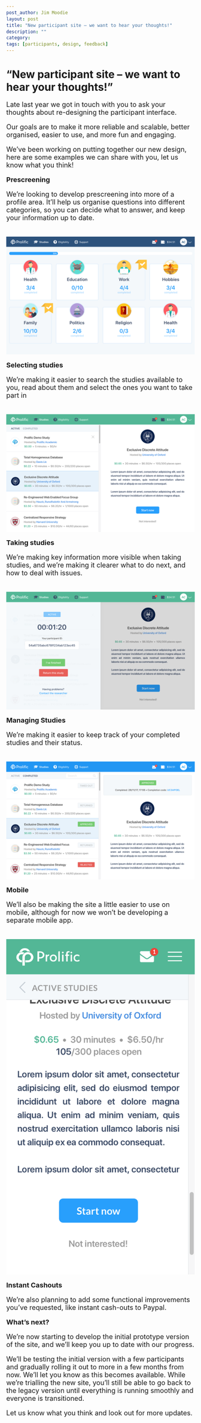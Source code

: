 ```yaml
---
post_author: Jim Moodie
layout: post
title: "New participant site – we want to hear your thoughts!"
description: ""
category: 
tags: [participants, design, feedback]
---
```

<p>
<h1>“New participant site – we want to hear your thoughts!”</h1>
</p>

<font size="+1">
<p>
Late last year we got in touch with you to ask your thoughts about re-designing the participant interface.
<p>
Our goals are to make it more reliable and scalable, better organised, easier to use, and more fun and engaging.
<p>
We’ve been working on putting together our new design, here are some examples we can share with you, let us know what you think!
<p>


<b>Prescreening</b>

<p>
We’re looking to develop prescreening into more of a profile area. It’ll help us organise questions into different categories, so you can decide what to answer, and keep your information up to date.

<div class="row">
	<div class="col-md-12">
 		<img class="img-responsive col-md-14" style="display: block;margin-left: auto;margin-right: auto;margin-top:40px;margin-bottom:15px;" src="/assets/img/nps1.png">
	 </div>
</div>


<b>Selecting studies</b>

<p>
We’re making it easier to search the studies available to you, read about them and select the ones you want to take part in

<div class="row">
	<div class="col-md-12">
 		<img class="img-responsive col-md-14" style="display: block;margin-left: auto;margin-right: auto;margin-top:40px;margin-bottom:15px;" src="/assets/img/nps2.png">
	 </div>
</div>


<b>Taking studies</b>

<p>
We’re making key information more visible when taking studies, and we’re making it clearer what to do next, and how to deal with issues.


<div class="row">
	<div class="col-md-12">
 		<img class="img-responsive col-md-14" style="display: block;margin-left: auto;margin-right: auto;margin-top:40px;margin-bottom:15px;" src="/assets/img/nps3.png">
	 </div>
</div>

<b>Managing Studies</b>

<p>
We’re making it easier to keep track of your completed studies and their status.



<div class="row">
	<div class="col-md-12">
 		<img class="img-responsive col-md-14" style="display: block;margin-left: auto;margin-right: auto;margin-top:40px;margin-bottom:15px;" src="/assets/img/nps4.png">
	 </div>
</div>

<b>Mobile</b>

<p>
We’ll also be making the site a little easier to use on mobile, although for now we won’t be developing a separate mobile app.

<div class="row">
	<div class="col-md-12">
 		<img class="img-responsive col-md-14" style="display: block;margin-left: auto;margin-right: auto;margin-top:40px;margin-bottom:15px;" src="/assets/img/nps5.png">
	 </div>
</div>


<b>Instant Cashouts</b>

<p>
We’re also planning to add some functional improvements you’ve requested, like instant cash-outs to Paypal.

<p>
<b>What’s next?</b>

<p>
We’re now starting to develop the initial prototype version of the site, and we’ll keep you up to date with our progress.
<p>
We’ll be testing the initial version with a few participants and gradually rolling it out to more in a few months from now. We’ll let you know as this becomes available. While we’re trialling the new site, you’ll still be able to go back to the legacy version until everything is running smoothly and everyone is transitioned.
<p>
Let us know what you think and look out for more updates.

<p>
